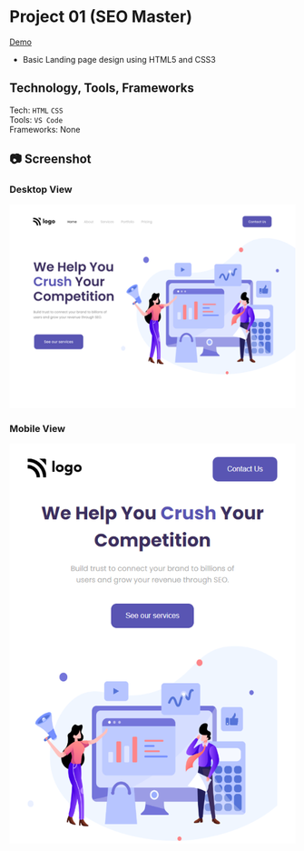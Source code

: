 # Project 01 (SEO Master)
[Demo]([www.netifly.app](https://stalwart-brioche-a54288.netlify.app/))
- Basic Landing page design using HTML5 and CSS3
## Technology, Tools, Frameworks
Tech: `HTML` `CSS` <br>
Tools: `VS Code` <br>
Frameworks: None

## 📷 Screenshot
### Desktop View
![Desktop](./output.png)

### Mobile View
![Mobile](./Mobile.png)